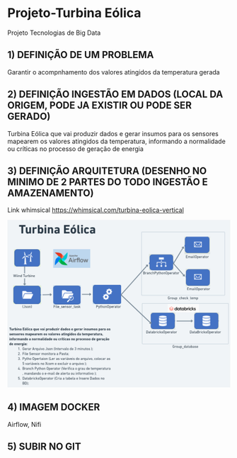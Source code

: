 # Projeto-Turbina Eólica

 Projeto Tecnologias de Big Data

##  1) DEFINIÇÃO DE UM PROBLEMA 

  Garantir o acompnhamento dos valores atingidos da temperatura gerada 

## 2) DEFINIÇÃO INGESTÃO EM DADOS (LOCAL DA ORIGEM, PODE JA EXISTIR OU PODE SER GERADO)
 
  Turbina Eólica que vai produzir dados e gerar insumos para os sensores mapearem os valores atingidos da temperatura, informando a normalidade ou críticas no processo de geração de energia

## 3) DEFINIÇÃO ARQUITETURA (DESENHO NO MINIMO DE 2 PARTES DO TODO INGESTÃO E AMAZENAMENTO)
  <p> Link whimsical <a href="https://whimsical.com/turbina-eolica-vertical-HapdrJPBcaozePY3FjXv25">https://whimsical.com/turbina-eolica-vertical</a></p>

![image](src/assets/to_readme/TURBINA_EOLICA_V2.png)

 ## 4) IMAGEM DOCKER 

Airflow,
Nifi

## 5) SUBIR NO GIT